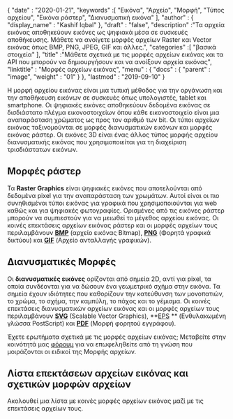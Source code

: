 {
  "date" : "2020-01-21",
  "keywords" :[ "Εικόνα", "Αρχείο", "Μορφή", "Τύπος αρχείου", "Εικόνα ράστερ", "Διανυσματική εικόνα" ],
  "author" : {
    "display_name" : "Kashif Iqbal"
},
  "draft" : "false",
  "description" :"Τα αρχεία εικόνας αποθηκεύουν εικόνες ως ψηφιακά μέσα σε συσκευές αποθήκευσης. Μάθετε να ανοίγετε μορφές αρχείων Raster και Vector εικόνας όπως BMP, PNG, JPEG, GIF και άλλες.",
  "categories" :[ "βασικά στοιχεία" ],
  "title" :"Μάθετε σχετικά με τις μορφές αρχείων εικόνας και τα API που μπορούν να δημιουργήσουν και να ανοίξουν αρχεία εικόνας",
  "linktitle" : "Μορφές αρχείων εικόνας",
  "menu" : {
    "docs" : {
      "parent" : "image",
      "weight" : "01"
}
},
  "lastmod" : "2019-09-10"
}

Η μορφή αρχείου εικόνας είναι μια τυπική μέθοδος για την οργάνωση και την αποθήκευση εικόνων σε συσκευές όπως υπολογιστές, tablet και smartphone. Οι ψηφιακές εικόνες αποθηκεύουν δεδομένα εικόνας σε δισδιάστατο πλέγμα εικονοστοιχείων όπου κάθε εικονοστοιχείο είναι μια αναπαράσταση χρώματος ως προς τον αριθμό των bit. Οι τύποι αρχείων εικόνας ταξινομούνται σε μορφές διανυσματικών εικόνων και μορφές εικόνας ράστερ. Οι εικόνες 3D είναι ένας άλλος τύπος μορφής αρχείου διανυσματικής εικόνας που χρησιμοποιείται για τη διαχείριση τρισδιάστατων εικόνων.

## Μορφές ράστερ ##

Τα **Raster Graphics** είναι ψηφιακές εικόνες που αποτελούνται από δεδομένα pixel για την αναπαράσταση των χρωμάτων. Αυτοί είναι οι πιο συνηθισμένοι τύποι εικόνας για γραφικά που χρησιμοποιούνται για web καθώς και για ψηφιακές φωτογραφίες. Ορισμένες από τις εικόνες ράστερ μπορούν να συμπιεστούν για να μειωθεί το μέγεθος αρχείου εικόνας. Οι κοινές επεκτάσεις αρχείων εικόνας ράστερ και οι μορφές αρχείων τους περιλαμβάνουν **[BMP](/el/image/bmp/)** (αρχείο εικόνας Bitmap), **[PNG](/el/image/png/)** (Φορητά γραφικά δικτύου) και **[GIF](/el/image/gif/)** (Αρχείο ανταλλαγής γραφικών).

## Διανυσματικές Μορφές ##

Οι **διανυσματικές εικόνες** ορίζονται από σημεία 2D, αντί για pixel, τα οποία συνδέονται για να δώσουν ένα γεωμετρικό σχήμα στην εικόνα. Τα σημεία έχουν ιδιότητες που καθορίζουν την κατεύθυνση των μονοπατιών, το χρώμα, το σχήμα, την καμπύλη, το πάχος και το γέμισμα. Οι κοινές επεκτάσεις διανυσματικών αρχείων εικόνας και οι μορφές αρχείων τους περιλαμβάνουν **[SVG](/el/page-description-language/svg/)** (Scalable Vector Graphics), **[EPS](/el/page-description-language/eps/) ** (Ενθυλακωμένη γλώσσα PostScript) και **[PDF](/el/pdf/)** (Μορφή φορητού εγγράφου).

Έχετε ερωτήματα σχετικά με τις μορφές αρχείων εικόνας; Μεταβείτε στην κοινότητά μας [φόρουμ](https://forum.fileformat.com/c/image) για να επωφεληθείτε από τη γνώση που μοιράζονται οι ειδικοί της Μορφής αρχείων.

## Λίστα επεκτάσεων αρχείων εικόνας και σχετικών μορφών αρχείων
Ακολουθεί μια λίστα με κοινές μορφές αρχείων εικόνας μαζί με τις επεκτάσεις αρχείων τους.

